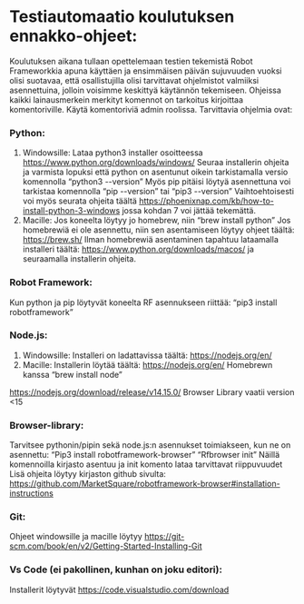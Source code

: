 # Testiautomaatio koulutuksen ennakko-ohjeet:

Koulutuksen aikana tullaan opettelemaan testien tekemistä Robot Frameworkkia apuna käyttäen ja ensimmäisen päivän sujuvuuden vuoksi olisi suotavaa, että osallistujilla olisi tarvittavat ohjelmistot valmiiksi asennettuina, jolloin voisimme keskittyä käytännön tekemiseen. Ohjeissa kaikki lainausmerkein merkityt komennot on tarkoitus kirjoittaa komentoriville. Käytä komentoriviä admin roolissa.
Tarvittavia ohjelmia ovat:

### Python:

1. Windowsille:
   Lataa python3 installer osoitteessa https://www.python.org/downloads/windows/
   Seuraa installerin ohjeita ja varmista lopuksi että python on asentunut oikein tarkistamalla versio komennolla “python3 --version”
   Myös pip pitäisi löytyä asennettuna voi tarkistaa komennolla “pip --version” tai “pip3 --version”
   Vaihtoehtoisesti voi myös seurata ohjeita täältä https://phoenixnap.com/kb/how-to-install-python-3-windows jossa kohdan 7 voi jättää tekemättä.
1. Macille:
   Jos koneelta löytyy jo homebrew, niin “brew install python”
   Jos homebrewiä ei ole asennettu, niin sen asentamiseen löytyy ohjeet täältä: https://brew.sh/
   Ilman homebrewiä asentaminen tapahtuu lataamalla installeri täältä: https://www.python.org/downloads/macos/ ja seuraamalla installerin ohjeita.

### Robot Framework:

Kun python ja pip löytyvät koneelta RF asennukseen riittää:
“pip3 install robotframework”

### Node.js:

1. Windowsille:
   Installeri on ladattavissa täältä: https://nodejs.org/en/
1. Macille:
   Installerin löytää täältä: https://nodejs.org/en/
   Homebrewn kanssa “brew install node”

https://nodejs.org/download/release/v14.15.0/ Browser Library vaatii version <15

### Browser-library:

Tarvitsee pythonin/pipin sekä node.js:n asennukset toimiakseen, kun ne on asennettu:
“Pip3 install robotframework-browser”
“Rfbrowser init”
Näillä komennoilla kirjasto asentuu ja init komento lataa tarvittavat riippuvuudet
Lisä ohjeita löytyy kirjaston github sivulta: https://github.com/MarketSquare/robotframework-browser#installation-instructions

### Git:

Ohjeet windowsille ja macille löytyy https://git-scm.com/book/en/v2/Getting-Started-Installing-Git

### Vs Code (ei pakollinen, kunhan on joku editori):

Installerit löytyvät https://code.visualstudio.com/download
